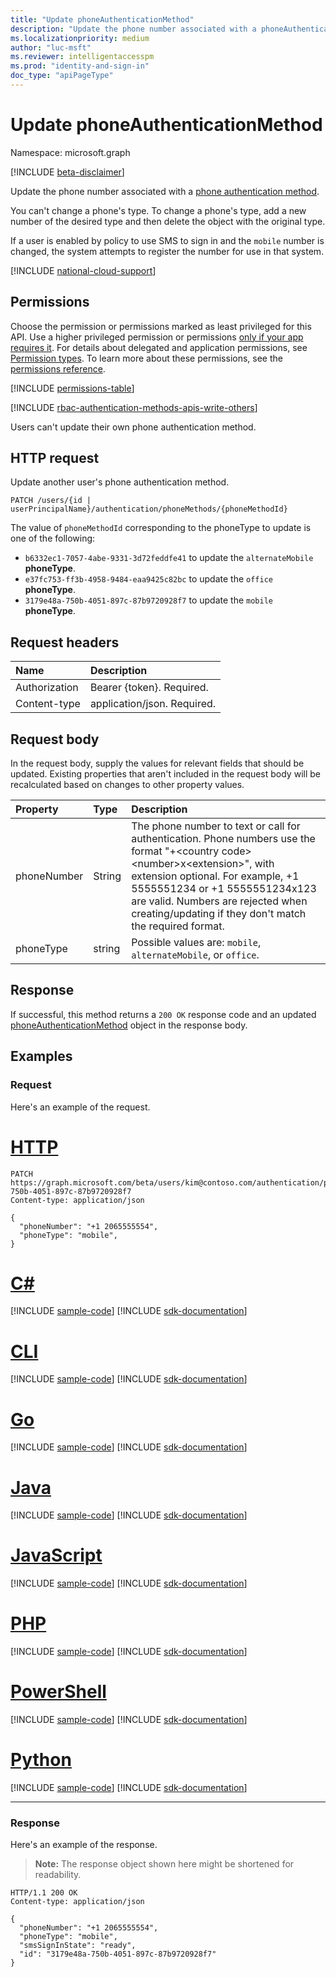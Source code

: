 ```yaml
---
title: "Update phoneAuthenticationMethod"
description: "Update the phone number associated with a phoneAuthenticationMethod object."
ms.localizationpriority: medium
author: "luc-msft"
ms.reviewer: intelligentaccesspm
ms.prod: "identity-and-sign-in"
doc_type: "apiPageType"
---
```


# Update phoneAuthenticationMethod

Namespace: microsoft.graph

[!INCLUDE [beta-disclaimer](../../includes/beta-disclaimer.md)]

Update the phone number associated with a [phone authentication method](../resources/phoneauthenticationmethod.md).

You can't change a phone's type. To change a phone's type, add a new number of the desired type and then delete the object with the original type.

If a user is enabled by policy to use SMS to sign in and the `mobile` number is changed, the system attempts to register the number for use in that system.

[!INCLUDE [national-cloud-support](../../includes/global-us.md)]

## Permissions

Choose the permission or permissions marked as least privileged for this API. Use a higher privileged permission or permissions [only if your app requires it](/graph/permissions-overview#best-practices-for-using-microsoft-graph-permissions). For details about delegated and application permissions, see [Permission types](/graph/permissions-overview#permission-types). To learn more about these permissions, see the [permissions reference](/graph/permissions-reference).

<!-- { "blockType": "permissions", "name": "phoneauthenticationmethod_update" } -->
[!INCLUDE [permissions-table](../includes/permissions/phoneauthenticationmethod-update-permissions.md)]

[!INCLUDE [rbac-authentication-methods-apis-write-others](../includes/rbac-for-apis/rbac-authentication-methods-apis-write-others.md)]

Users can't update their own phone authentication method.

## HTTP request

Update another user's phone authentication method.
<!-- { "blockType": "ignored" } -->
``` http
PATCH /users/{id | userPrincipalName}/authentication/phoneMethods/{phoneMethodId}
```

The value of `phoneMethodId` corresponding to the phoneType to update is one of the following:
+ `b6332ec1-7057-4abe-9331-3d72feddfe41` to update the `alternateMobile` **phoneType**.
+ `e37fc753-ff3b-4958-9484-eaa9425c82bc` to update the `office` **phoneType**.
+ `3179e48a-750b-4051-897c-87b9720928f7` to update the `mobile` **phoneType**.

## Request headers

| Name       | Description|
|:-----------|:-----------|
| Authorization | Bearer {token}. Required. |
| Content-type  | application/json. Required. |

## Request body

In the request body, supply the values for relevant fields that should be updated. Existing properties that aren't included in the request body will be recalculated based on changes to other property values.

| Property     | Type        | Description |
|:-------------|:------------|:------------|
|phoneNumber|String|The phone number to text or call for authentication. Phone numbers use the format "+\<country code\> \<number\>x\<extension\>", with extension optional. For example, +1 5555551234 or +1 5555551234x123 are valid. Numbers are rejected when creating/updating if they don't match the required format.|
|phoneType|string| Possible values are: `mobile`, `alternateMobile`, or `office`.|

## Response

If successful, this method returns a `200 OK` response code and an updated [phoneAuthenticationMethod](../resources/phoneauthenticationmethod.md) object in the response body.

## Examples

### Request

Here's an example of the request.

# [HTTP](#tab/http)
<!-- {
  "blockType": "request",
  "name": "update_phoneauthenticationmethod",
  "sampleKeys": ["kim@contoso.com", "3179e48a-750b-4051-897c-87b9720928f7"]
}-->

```http
PATCH https://graph.microsoft.com/beta/users/kim@contoso.com/authentication/phoneMethods/3179e48a-750b-4051-897c-87b9720928f7
Content-type: application/json

{
  "phoneNumber": "+1 2065555554",
  "phoneType": "mobile",
}
```

# [C#](#tab/csharp)
[!INCLUDE [sample-code](../includes/snippets/csharp/update-phoneauthenticationmethod-csharp-snippets.md)]
[!INCLUDE [sdk-documentation](../includes/snippets/snippets-sdk-documentation-link.md)]

# [CLI](#tab/cli)
[!INCLUDE [sample-code](../includes/snippets/cli/update-phoneauthenticationmethod-cli-snippets.md)]
[!INCLUDE [sdk-documentation](../includes/snippets/snippets-sdk-documentation-link.md)]

# [Go](#tab/go)
[!INCLUDE [sample-code](../includes/snippets/go/update-phoneauthenticationmethod-go-snippets.md)]
[!INCLUDE [sdk-documentation](../includes/snippets/snippets-sdk-documentation-link.md)]

# [Java](#tab/java)
[!INCLUDE [sample-code](../includes/snippets/java/update-phoneauthenticationmethod-java-snippets.md)]
[!INCLUDE [sdk-documentation](../includes/snippets/snippets-sdk-documentation-link.md)]

# [JavaScript](#tab/javascript)
[!INCLUDE [sample-code](../includes/snippets/javascript/update-phoneauthenticationmethod-javascript-snippets.md)]
[!INCLUDE [sdk-documentation](../includes/snippets/snippets-sdk-documentation-link.md)]

# [PHP](#tab/php)
[!INCLUDE [sample-code](../includes/snippets/php/update-phoneauthenticationmethod-php-snippets.md)]
[!INCLUDE [sdk-documentation](../includes/snippets/snippets-sdk-documentation-link.md)]

# [PowerShell](#tab/powershell)
[!INCLUDE [sample-code](../includes/snippets/powershell/update-phoneauthenticationmethod-powershell-snippets.md)]
[!INCLUDE [sdk-documentation](../includes/snippets/snippets-sdk-documentation-link.md)]

# [Python](#tab/python)
[!INCLUDE [sample-code](../includes/snippets/python/update-phoneauthenticationmethod-python-snippets.md)]
[!INCLUDE [sdk-documentation](../includes/snippets/snippets-sdk-documentation-link.md)]

---

### Response

Here's an example of the response.

> **Note:** The response object shown here might be shortened for readability.

<!-- {
  "blockType": "response",
  "truncated": true,
  "@odata.type": "microsoft.graph.phoneAuthenticationMethod"
} -->

```http
HTTP/1.1 200 OK
Content-type: application/json

{
  "phoneNumber": "+1 2065555554",
  "phoneType": "mobile",
  "smsSignInState": "ready",
  "id": "3179e48a-750b-4051-897c-87b9720928f7"
}
```

<!-- uuid: 16cd6b66-4b1a-43a1-adaf-3a886856ed98
2019-02-04 14:57:30 UTC -->
<!-- {
  "type": "#page.annotation",
  "description": "Update phoneauthenticationmethod",
  "keywords": "",
  "section": "documentation",
  "tocPath": ""
}-->
